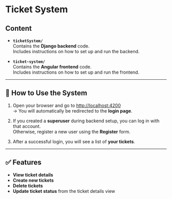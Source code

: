 # Ticket System

## Content

- **`ticketSystem/`**  
  Contains the **Django backend** code.  
  Includes instructions on how to set up and run the backend.

- **`ticket-system/`**  
  Contains the **Angular frontend** code.  
  Includes instructions on how to set up and run the frontend.

---

## 🚀 How to Use the System

1. Open your browser and go to [http://localhost:4200](http://localhost:4200)  
   → You will automatically be redirected to the **login page**.

2. If you created a **superuser** during backend setup, you can log in with that account.  
   Otherwise, register a new user using the **Register** form.

3. After a successful login, you will see a list of **your tickets**.

---

## ✅ Features

- **View ticket details**
- **Create new tickets**
- **Delete tickets**
- **Update ticket status** from the ticket details view
